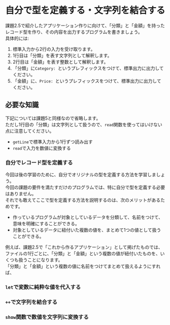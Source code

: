 # 自分で型を定義する・文字列を結合する

課題2.5で紹介したアプリケーション作りに向けて、「分類」と「金額」を持ったレコード型を作り、その内容を出力するプログラムを書きましょう。  
具体的には:

1. 標準入力から2行の入力を受け取ります。
1. 1行目は「分類」を表す文字列として解釈します。
1. 2行目は「金額」を表す整数として解釈します。
1. 「分類」に`Category: `というプレフィックスをつけて、標準出力に出力してください。
1. 「金額」に、`Price: `というプレフィックスをつけて、標準出力に出力してください。

## 必要な知識

下記については課題5と同様なので省略します。  
ただし1行目の「分類」は文字列として扱うので、`read`関数を使ってはいけない点に注意してください。

- `getLine`で標準入力から1行ずつ読み出す
- `read`で入力を数値に変換する

### 自分でレコード型を定義する

今回は後の学習のために、自分でオリジナルの型を定義する方法を学習しましょう。  
今回の課題の要件を満たすだけのプログラムでは、特に自分で型を定義する必要はありません。  
それでも敢えてここで型を定義する方法を説明するのは、次のメリットがあるためです。

- 作っているプログラムが対象としているデータを分類して、名前をつけて、意味を明確にすることができる。
- 対象としているデータに紐付いた複数の値を、まとめて1つの値として扱うことができる。

例えば、課題2.5で「これから作るアプリケーション」として掲げたものでは、ファイルの1行ごとに、「分類」と「金額」という複数の値が紐付いたものを、いくつも扱うことになります。  
「分類」と「金額」という複数の値に名前をつけてまとめて扱えるようにすれば、

### `let`で変数に純粋な値を代入する



### `++`で文字列を結合する


### `show`関数で数値を文字列に変換する


